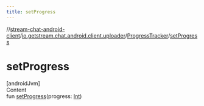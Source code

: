 ```yaml
---
title: setProgress
---
```

//[stream-chat-android-client](../../../index.md)/[io.getstream.chat.android.client.uploader](../index.md)/[ProgressTracker](index.md)/[setProgress](setProgress.md)



# setProgress  
[androidJvm]  
Content  
fun [setProgress](setProgress.md)(progress: [Int](https://kotlinlang.org/api/latest/jvm/stdlib/kotlin/-int/index.html))  



